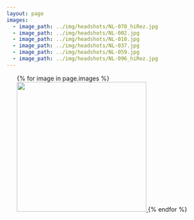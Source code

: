 ```yaml
---
layout: page
images:
  - image_path: ../img/headshots/NL-070_hiRez.jpg
  - image_path: ../img/headshots/NL-002.jpg
  - image_path: ../img/headshots/NL-010.jpg
  - image_path: ../img/headshots/NL-037.jpg
  - image_path: ../img/headshots/NL-059.jpg
  - image_path: ../img/headshots/NL-096_hiRez.jpg
---
```


<ul class="photo-gallery">
  {% for image in page.images %}
    <a data-fancybox="gallery" href="{{ image.image_path }}">
      <img style="width:300px;padding-bottom:5px;" src="{{ image.image_path }}">
    </a>
  {% endfor %}
</ul>

<!-- 1. Add latest jQuery and fancybox files -->
<script src="//code.jquery.com/jquery-3.3.1.min.js"></script>
<link rel="stylesheet" href="https://cdn.jsdelivr.net/gh/fancyapps/fancybox@3.5.2/dist/jquery.fancybox.min.css" />
<script src="https://cdn.jsdelivr.net/gh/fancyapps/fancybox@3.5.2/dist/jquery.fancybox.min.js"></script>
